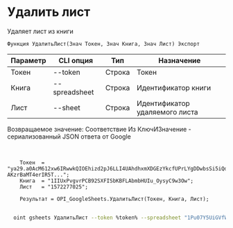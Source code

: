 ﻿---
sidebar_position: 2
---

# Удалить лист
 Удаляет лист из книги



`Функция УдалитьЛист(Знач Токен, Знач Книга, Знач Лист) Экспорт`

  | Параметр | CLI опция | Тип | Назначение |
  |-|-|-|-|
  | Токен | --token | Строка | Токен |
  | Книга | --spreadsheet | Строка | Идентификатор книги |
  | Лист | --sheet | Строка | Идентификатор удаляемого листа |

  
  Возвращаемое значение:   Соответствие Из КлючИЗначение - сериализованный JSON ответа от Google

<br/>




```bsl title="Пример кода"
    Токен  = "ya29.a0AcM612xw6IRwwkQIOEhizd2pJ6LLI4UAhdhxmXDGEzYkcfUPrLYgDDwbsSi5iQdc78WPs_1_Qor5KipuV6mAIvr6z-AKzrBaMT4erIR5T...";
    Книга  = "1IIUxPvgvrPCB92SXFISbKBFLAbmbHUIu_OysyC9w3Ow";
    Лист   = "1572277025";

    Результат = OPI_GoogleSheets.УдалитьЛист(Токен, Книга, Лист);
```



```sh title="Пример команды CLI"
    
  oint gsheets УдалитьЛист --token %token% --spreadsheet "1Pu07Y5UiGVfW4fqfP7tcSQtdSX_2wdm2Ih23zlxJJwc" --sheet "1790807910"

```

```json title="Результат"

```
